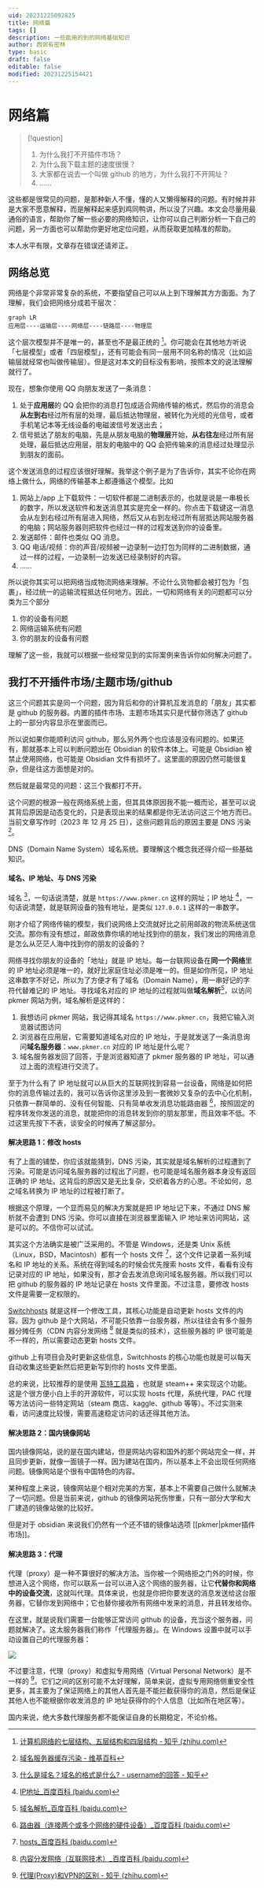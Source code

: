 ```yaml
---
uid: 20231225092825
title: 网络篇
tags: []
description: 一些能用的到的网络基础知识
author: 西郊有密林
type: basic
draft: false
editable: false
modified: 20231225154421
---
```


# 网络篇

> [!question]
>1. 为什么我打不开插件市场？
>2. 为什么我下载主题的速度很慢？
>3. 大家都在说去一个叫做 github 的地方，为什么我打不开网址？
>4. ……

这些都是很常见的问题，是那种新人不懂，懂的人又懒得解释的问题。有时候并非是大家不愿意解释，而是解释起来感到鸡同鸭讲，所以没了兴趣。本文会尽量用最通俗的语言，帮助你了解一些必要的网络知识，让你可以自己判断分析一下自己的问题，另一方面也可以帮助你更好地定位问题，从而获取更加精准的帮助。

本人水平有限，文章存在错误还请斧正。

## 网络总览

网络是个非常非常复杂的系统，不要指望自己可以从上到下理解其方方面面。为了理解，我们会把网络分成若干层次：

```mermaid
graph LR
应用层----运输层----网络层----链路层----物理层
```

这个层次模型并不是唯一的，甚至也不是最正统的 [^1]。你可能会在其他地方听说「七层模型」或者「四层模型」，还有可能会有同一层用不同名称的情况（比如运输层就经常也叫做传输层）。但是这对本文的目标没有影响，按照本文的说法理解就行了。

现在，想象你使用 QQ 向朋友发送了一条消息：

1. 处于**应用层**的 QQ 会把你的消息打包成适合网络传输的格式，然后你的消息会**从左到右**经过所有层的处理，最后抵达物理层，被转化为光缆的光信号，或者手机笔记本等无线设备的电磁波信号发送出去；
2. 信号抵达了朋友的电脑，先是从朋友电脑的**物理层**开始，**从右往左**经过所有层处理，最后抵达应用层，朋友的电脑中的 QQ 会把传输来的消息经过处理显示到朋友的面前。

这个发送消息的过程应该很好理解。我举这个例子是为了告诉你，其实不论你在网络上做什么，网络的传输基本上都遵循这个模型。比如

1. 网站上/app 上下载软件：一切软件都是二进制表示的，也就是说是一串极长的数字，所以发送软件和发送消息其实是完全一样的。你点击下载键这一消息会从左到右经过所有层进入网络，然后又从右到左经过所有层抵达网站服务器的电脑；网站服务器则把软件也经过一样的过程发送到你的设备里。
2. 发送邮件：邮件也类似 QQ 消息。
3. QQ 电话/视频：你的声音/视频被一边录制一边打包为同样的二进制数据，通过一样的过程，一边录制一边发送已经录制好的内容。
4. ……

所以说你其实可以把网络当成物流网络来理解。不论什么货物都会被打包为「包裹」，经过统一的运输流程抵达任何地方。因此，一切和网络有关的问题都可以分类为三个部分

1. 你的设备有问题
2. 网络运输系统有问题
3. 你的朋友的设备有问题

理解了这一些，我就可以根据一些经常见到的实际案例来告诉你如何解决问题了。

## 我打不开插件市场/主题市场/github

这三个问题其实是同一个问题，因为背后和你的计算机互发消息的「朋友」其实都是 github 的服务器。内置的插件市场、主题市场其实只是代替你筛选了 github 上的一部分内容显示在里面而已。

所以说如果你能顺利访问 github，那么另外两个也应该是没有问题的。如果还有，那就基本上可以判断问题出在 Obsidian 的软件本体上。可能是 Obsidian 被禁止使用网络，也可能是 Obsidian 文件有损坏了。这里面的原因仍然可能很复杂，但是往这方面想是对的。

然后就是最常见的问题：这三个我都打不开。

这个问题的根源一般在网络系统上面，但其具体原因我不能一概而论，甚至可以说其背后原因是动态变化的，只是表现出来的结果都是你无法访问这三个地方而已。当前文章写作时（2023 年 12 月 25 日），这些问题背后的原因主要是 DNS 污染 [^2]。

DNS（Domain Name System）域名系统。要理解这个概念我还得介绍一些基础知识。

#### 域名、IP 地址、与 DNS 污染

域名 [^3]，一句话说清楚，就是 `https://www.pkmer.cn` 这样的网址；IP 地址 [^4]，一句话说清楚，就是联网设备的独有地址，是类似 `127.0.0.1` 这样的一串数字。

刚才介绍了网络传输的模型，我们说网络上交流就好比之前用邮政的物流系统送信交流。那你有没有想过，邮政依靠你填的地址找到你的朋友，我们发出的网络消息是怎么从茫茫人海中找到你的朋友的设备的？

网络寻找你朋友的设备的「地址」就是 IP 地址。每一台联网设备在**同一个网络**里的 IP 地址必须是唯一的，就好比家庭住址必须是唯一的。但是如你所见，IP 地址这串数字不好记，所以为了方便才有了域名（Domain Name），用一串好记的字符代替难记的 IP 地址。寻找域名对应的 IP 地址的过程就叫做**域名解析**[^5]，以访问 pkmer 网站为例，域名解析是这样的：

1. 我想访问 pkmer 网站，我记得其域名 `https://www.pkmer.cn`，我把它输入浏览器试图访问
2. 浏览器在应用层，它需要知道域名对应的 IP 地址，于是就发送了一条消息询问**域名服务器**：`www.pkmer.cn` 对应的 IP 地址是什么呢？
3. 域名服务器发回了回答，于是浏览器知道了 pkmer 服务器的 IP 地址，可以通过上面的流程进行交流了。

至于为什么有了 IP 地址就可以从巨大的互联网找到容易一台设备，网络是如何把你的消息传输过去的，我可以告诉你这里涉及到一套微妙又复杂的去中心化机制，只依靠一群简单的、没有任何智能、只有简单收发消息功能路由器 [^6]，按照固定的程序转发你发送的消息，就能把你的消息转发到你的朋友那里，而且效率不低。不过这里先按下不表，谈安全的时候再了解这部分。

#### 解决思路 1：修改 hosts

有了上面的铺垫，你应该就能猜到，DNS 污染，其实就是域名解析的过程遭到了污染。可能是访问域名服务器的过程出了问题，也可能是域名服务器本身没有返回正确的 IP 地址。这背后的原因又是无比复杂，交织着各方的心思。不论如何，总之域名转换为 IP 地址的过程被打断了。

根据这个原理，一个显而易见的解决方案就是把 IP 地址记下来，不通过 DNS 解析就不会遭到 DNS 污染。你可以直接在浏览器里面输入 IP 地址来访问网站，这是可以的。不信你可以试试。

其实这个方法确实是被广泛采用的。不管是 Windows，还是类 Unix 系统（Linux，BSD，Macintosh）都有一个 hosts 文件 [^7]，这个文件记录着一系列域名和 IP 地址的关系。系统在得到域名的时候会优先搜索 hosts 文件，看看有没有记录对应的 IP 地址，如果没有，那才会去发消息询问域名服务器。所以我们可以把 github 的服务器的 IP 地址记录在 hosts 文件里面。不过注意，要修改 hosts 文件是需要一定权限的。

[Switchhosts](https://github.com/oldj/Switchhosts/releases) 就是这样一个修改工具，其核心功能是自动更新 hosts 文件的内容。因为 github 是个大网站，不可能只依靠一台服务器，所以往往会有多个服务器分摊任务（CDN 内容分发网络 [^8] 就是类似的技术），这些服务器的 IP 很可能是不一样的，所以需要动态更新 hosts 文件。

github 上有项目会及时更新这些信息，Switchhosts 的核心功能也就是可以每天自动收集这些更新然后把更新写到你的 hosts 文件里面。

总的来说，比较推荐的是使用 [瓦特工具箱](https://steampp.net/) ，也就是 steam++ 来实现这个功能。这是个很方便小白上手的开源软件，可以实现 hosts 代理，系统代理，PAC 代理等方法访问一些特定网站（steam 商店、kaggle、github 等等）。不过实测来看，访问速度比较慢，需要高速稳定访问的话还得其他方法。

#### 解决思路 2：国内镜像网站

国内镜像网站，说的是在国内建站，但是网站内容和国外的那个网站完全一样，并且同步更新，就像一面镜子一样。因为建站在国内，所以基本上不会出现任何网络问题。镜像网站是个很有中国特色的内容。

某种程度上来说，镜像网站是个相对完美的方案，基本上不需要自己做什么就解决了一切问题。但是当前来说，github 的镜像网站死伤惨重，只有一部分大学和大厂建造的镜像站做的比较好。

但是对于 obsidian 来说我们仍然有一个还不错的镜像站选项 [[pkmer|pkmer插件市场]]。

#### 解决思路 3：代理

代理（proxy）是一种不算很好的解决方法。当你被一个网络拒之门外的时候，你想进入这个网络，你可以联系一台可以进入这个网络的服务器，让它**代替你和网络中的设备交流**，这就叫代理。具体来说，也就是你把你要发送的消息发送给这台服务器，它替你发到网络中；它也替你接收所有网络中发来的消息，并且转发给你。

在这里，就是说我们需要一台能够正常访问 github 的设备，充当这个服务器，问题就解决了。这太服务器我们称作「代理服务器」。在 Windows 设置中就可以手动设置自己的代理服务器：

![](https://cdn.pkmer.cn/images/202401051939936.png!pkmer)

不过要注意，代理（proxy）和虚拟专用网络（Virtual Personal Network）是不一样的 [^9]。它们之间的区别可能不太好理解，简单来说，虚拟专用网络侧重安全性更多，其主要为了保证网络上的其他人首先是不能拦截获得你的消息，然后是保证其他人也不能根据你收发消息的 IP 地址获得你的个人信息（比如所在地区等）。

国内来说，绝大多数代理服务都不能保证自身的长期稳定，不论价格。

[^1]: [计算机网络的七层结构、五层结构和四层结构 - 知乎 (zhihu.com)](https://zhuanlan.zhihu.com/p/350408610)
[^2]: [域名服务器缓存污染 - 维基百科](https://zh.wikipedia.org/wiki/%E5%9F%9F%E5%90%8D%E6%9C%8D%E5%8A%A1%E5%99%A8%E7%BC%93%E5%AD%98%E6%B1%A1%E6%9F%93)
[^3]: [什么是域名？域名的格式是什么? - username的回答 - 知乎](https://www.zhihu.com/question/537356799/answer/2526511558)
[^4]: [IP地址_百度百科 (baidu.com)](https://baike.baidu.com/item/IP%E5%9C%B0%E5%9D%80/150859)
[^5]: [域名解析_百度百科 (baidu.com)](https://baike.baidu.com/item/%E5%9F%9F%E5%90%8D%E8%A7%A3%E6%9E%90/574285)
[^6]: [路由器（连接两个或多个网络的硬件设备）_百度百科 (baidu.com)](https://baike.baidu.com/item/%E8%B7%AF%E7%94%B1%E5%99%A8/108294)
[^7]: [hosts_百度百科 (baidu.com)](https://baike.baidu.com/item/hosts/10474546)
[^8]: [内容分发网络（互联网技术）_百度百科 (baidu.com)](https://baike.baidu.com/item/%E5%86%85%E5%AE%B9%E5%88%86%E5%8F%91%E7%BD%91%E7%BB%9C/4034265)
[^9]: [代理(Proxy)和VPN的区别 - 知乎 (zhihu.com)](https://zhuanlan.zhihu.com/p/451193697)

